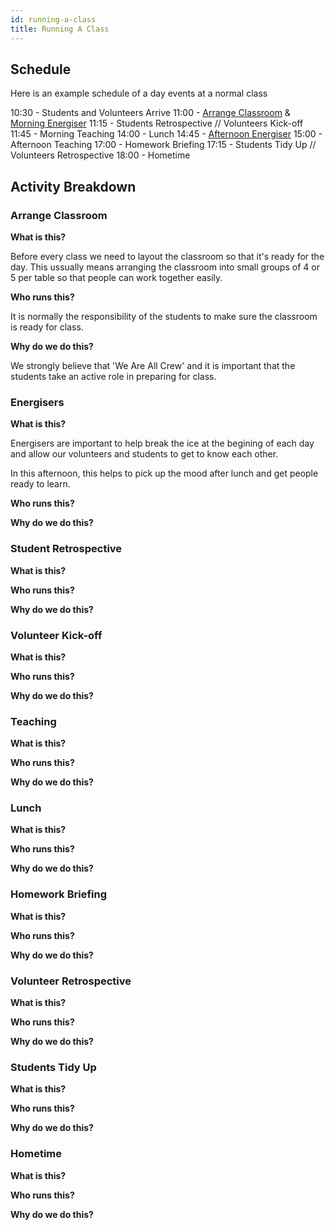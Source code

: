 ```yaml
---
id: running-a-class
title: Running A Class
---
```


## Schedule

Here is an example schedule of a day events at a normal class

10:30 - Students and Volunteers Arrive
11:00 - [Arrange Classroom](#arrange-classroom) & [Morning Energiser](#energisers)
11:15 - Students Retrospective // Volunteers Kick-off
11:45 - Morning Teaching
14:00 - Lunch
14:45 - [Afternoon Energiser](#energisers)
15:00 - Afternoon Teaching
17:00 - Homework Briefing
17:15 - Students Tidy Up // Volunteers Retrospective
18:00 - Hometime

## Activity Breakdown

### Arrange Classroom

**What is this?**

Before every class we need to layout the classroom so that it's ready for the day. This ussually means arranging the classroom into small groups of 4 or 5 per table so that people can work together easily.

**Who runs this?**

It is normally the responsibility of the students to make sure the classroom is ready for class.

**Why do we do this?**

We strongly believe that 'We Are All Crew' and it is important that the students take an active role in preparing for class.

### Energisers

**What is this?**

Energisers are important to help break the ice at the begining of each day and allow our volunteers and students to get to know each other.

In this afternoon, this helps to pick up the mood after lunch and get people ready to learn. 

**Who runs this?**

**Why do we do this?**

### Student Retrospective

**What is this?**

**Who runs this?**

**Why do we do this?**

### Volunteer Kick-off

**What is this?**

**Who runs this?**

**Why do we do this?**

### Teaching

**What is this?**

**Who runs this?**

**Why do we do this?**

### Lunch

**What is this?**

**Who runs this?**

**Why do we do this?**

### Homework Briefing

**What is this?**

**Who runs this?**

**Why do we do this?**

### Volunteer Retrospective

**What is this?**

**Who runs this?**

**Why do we do this?**

### Students Tidy Up

**What is this?**

**Who runs this?**

**Why do we do this?**

### Hometime

**What is this?**

**Who runs this?**

**Why do we do this?**